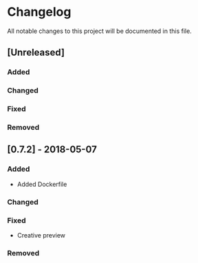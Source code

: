 # Changelog
All notable changes to this project will be documented in this file.


## [Unreleased]

### Added

### Changed

### Fixed

### Removed



## [0.7.2] - 2018-05-07
### Added
- Added Dockerfile

### Changed

### Fixed
- Creative preview

### Removed

